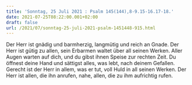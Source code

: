 ```yaml
---
title: 'Sonntag, 25 Juli 2021 : Psalm 145(144),8-9.15-16.17-18.'
date: 2021-07-25T08:22:00.001+02:00
draft: false
url: /2021/07/sonntag-25-juli-2021-psalm-1451448-915.html
---
```


Der Herr ist gnädig und barmherzig, langmütig und reich an Gnade. Der Herr ist gütig zu allen, sein Erbarmen waltet über all seinen Werken. Aller Augen warten auf dich, und du gibst ihnen Speise zur rechten Zeit. Du öffnest deine Hand und sättigst alles, was lebt, nach deinem Gefallen. Gerecht ist der Herr in allem, was er tut, voll Huld in all seinen Werken. Der Herr ist allen, die ihn anrufen, nahe, allen, die zu ihm aufrichtig rufen.